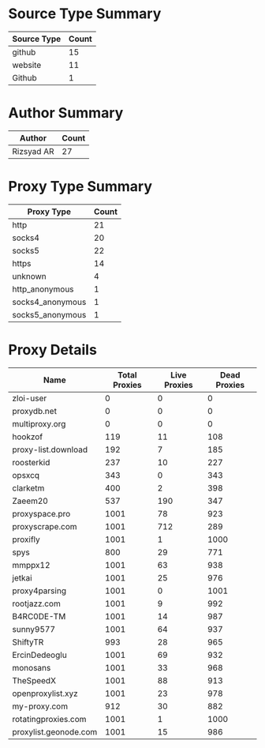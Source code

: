 # Source Type Summary

| Source Type | Count |
|-------------|-------|
| github | 15 |
| website | 11 |
| Github | 1 |


# Author Summary

| Author | Count |
|--------|-------|
| Rizsyad AR | 27 |


# Proxy Type Summary

| Proxy Type | Count |
|------------|-------|
| http | 21 |
| socks4 | 20 |
| socks5 | 22 |
| https | 14 |
| unknown | 4 |
| http_anonymous | 1 |
| socks4_anonymous | 1 |
| socks5_anonymous | 1 |


# Proxy Details

| Name | Total Proxies | Live Proxies | Dead Proxies |
|------|---------------|--------------|---------------|
| zloi-user | 0 | 0 | 0 |
| proxydb.net | 0 | 0 | 0 |
| multiproxy.org | 0 | 0 | 0 |
| hookzof | 119 | 11 | 108 |
| proxy-list.download | 192 | 7 | 185 |
| roosterkid | 237 | 10 | 227 |
| opsxcq | 343 | 0 | 343 |
| clarketm | 400 | 2 | 398 |
| Zaeem20 | 537 | 190 | 347 |
| proxyspace.pro | 1001 | 78 | 923 |
| proxyscrape.com | 1001 | 712 | 289 |
| proxifly | 1001 | 1 | 1000 |
| spys | 800 | 29 | 771 |
| mmppx12 | 1001 | 63 | 938 |
| jetkai | 1001 | 25 | 976 |
| proxy4parsing | 1001 | 0 | 1001 |
| rootjazz.com | 1001 | 9 | 992 |
| B4RC0DE-TM | 1001 | 14 | 987 |
| sunny9577 | 1001 | 64 | 937 |
| ShiftyTR | 993 | 28 | 965 |
| ErcinDedeoglu | 1001 | 69 | 932 |
| monosans | 1001 | 33 | 968 |
| TheSpeedX | 1001 | 88 | 913 |
| openproxylist.xyz | 1001 | 23 | 978 |
| my-proxy.com | 912 | 30 | 882 |
| rotatingproxies.com | 1001 | 1 | 1000 |
| proxylist.geonode.com | 1001 | 15 | 986 |
